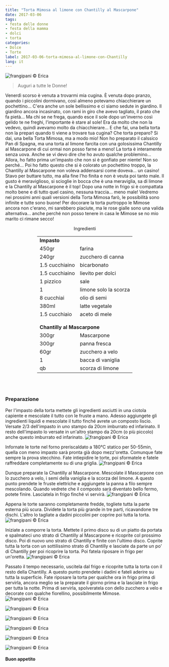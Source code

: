 ```yaml
---
title: "Torta Mimosa al limone con Chantilly al Mascarpone"
date: 2017-03-06
tags:
- festa delle donne
- festa della mamma
- dolci
- torta
categories:
- Dolce
- Torte
label: 2017-03-06-torta-mimosa-al-limone-con-Chantilly
lang: it
---
```

![](header.jpg "frangipani © Erica")

> Auguri a tutte le Donne!

Venerdì scorso è venuta a trovarmi mia cugina. È venuta dopo pranzo, quando i piccolini dormivano, così almeno potevamo chiacchierare un pochettino... C'era anche un sole bellissimo e ci siamo sedute in giardino. Il giardino ancora incasinato, con rami in giro che avevo tagliato, il prato che fa pietà... Ma chi se ne frega, quando esce il sole dopo un'inverno così gelido te ne freghi, l'importante è stare al sole! Era da molto che non la vedevo, quindi avevamo molto da chiacchierare... E che fai, una bella torta non la prepari quando ti viene a trovare tua cugina? Che torta preparo? Si dai, una bella Torta Mimosa, ma a modo mio! Non ho preparato il calssico Pan di Spagna, ma una torta al limone farcita con una golosissima Chantilly al Mascarpone di cui ormai non posso farne a meno! La torta è interamente senza uova. Anche se vi devo dire che ho avuto qualche problemino... Allora, ho fatto prima un'impasto che non si è gonfiato per niente! Non so perché... Poi ho fatto questo che si è colorato un pochettino troppo, la Chantilly al Mascarpone non voleva addensarsi come doveva... un casino! Stavo per buttare tutto, ma alla fine l'ho finita e non è veuta poi tanto male. Il gusto è meraviglioso, si scioglie in bocca che è una meraviglia, sa di limone e la Chantilly al Mascarpone è il top! Dopo una notte in frigo si è compattata molto bene e di tutto quel casino, nessuna traccia... meno male! Vedremo nei prossimi anni quali versioni della Torta Mimosa farò, le possibilità sono infinite e tutte sono buone! Per docorare la torta purtroppo le Mimose ancora non c'erano, mi sarebbero piaciute, ma le rose gialle sono una valida alternativa... anche perché non posso tenere in casa le Mimose se no mio marito ci rimane secco!

<div id="wrapper" style="text-align: center">
  <div id="yourdiv" style="display: inline-block;">
    <div class="ingredients">
      <div class="ingredients-title">Ingredienti</div>
      <table>
        <tbody>
            <td colspan="2"><b>Impasto</b></td>
          </tr>
          <tr>
            <td>450gr</td>
            <td>farina</td>
          </tr>
          <tr>
            <td>240gr</td>
            <td>zucchero di canna</td>
          </tr>
          <tr>
            <td>1.5 cucchiaino</td>
            <td>bicarbonato</td>
          </tr>
          <tr>
            <td>1.5 cucchiaino</td>
            <td>lievito per dolci</td>
          </tr>
          <tr>
            <td>1 pizzico</td>
            <td>sale</td>
          </tr>
          <tr>
            <td>1</td>
            <td>limone solo la scorza</td>
          </tr>
          <tr>
            <td>8 cucchiai</td>
            <td>olio di semi</td>
          </tr>
          <tr>
            <td>380ml</td>
            <td>latte vegetale</td>
          </tr>
          <tr>
            <td>1.5 cucchiaio</td>
            <td>aceto di mele</td>
          </tr>
          <tr style="height: 15px;"></tr>
          <tr>          
            <td colspan="2"><b>Chantilly al Mascarpone</b></td>
          </tr>
          <tr>
            <td>300gr</td>
            <td>Mascarpone</td>
          </tr>
          <tr>
            <td>300gr</td>
            <td>panna fresca</td>
          </tr>
          <tr>
            <td>60gr</td>
            <td>zucchero a velo</td>
          </tr>
          <tr>
            <td>1</td>
            <td>bacca di vaniglia</td>
          </tr>
          <tr>
            <td>qb</td>
            <td>scorza di limone</td>
          </tr>
        </tbody>
      </table>
      <br></br>
    </div>
  </div>
</div>


<h3>
  <font color="grey">
    <i class="fa-solid fa-gears"></i>
  </font> Preparazione
</h3>

Per l'impasto della torta mettete gli ingredienti asciutti in una ciotola capiente e mescolate il tutto con le fruste a mano. Adesso aggiungete gli ingredienti liquidi e mescolate il tutto finché avrete un composto liscio.
Versate 2/3 dell'impasto in uno stampo da 20cm imburrato ed infarinato. Il resto dell'impasto lo versate in un'altro stampo da 20cm (o più piccolo) anche questo imburrato ed infarinato.
![](teglia.jpg "frangipani © Erica")

Infornate le torte nel forno preriscaldato a 180°C statico per 50-55min, quella con meno impasto sarà pronta già dopo mezz'oretta. Comunque fate sempre la prova stecchino. Fate intiepidire le torte, poi sformatele e fatele raffreddare completamente su di una griglia.
![](sfornata.jpg "frangipani © Erica")

Dunque preparate la Chantilly al Mascarpone. Mescolate il Mascarpone con lo zucchero a velo, i semi della vaniglia e la scorza del limone. A questo punto prendete le fruste elettriche e aggiungete la panna a filo sempre mescolando. Quando vedrete che il composto sarà diventato bello fermo, potete finire. Lasciatela in frigo finché vi servirà.
![](chantilly.jpg "frangipani © Erica")

Appena le torte saranno completamente fredde, togliete tutta la parte esterna più scura. Dividete la torta più grande in tre parti, ricavandone tre dischi. L'altro lo tagliate a dadini piccolini per coprire poi tutta la torta. 
![](dadini.jpg "frangipani © Erica")

Iniziate a comporre la torta. Mettete il primo disco su di un piatto da portata e spalmateci uno strato di Chantilly al Mascarpone e ricoprite col prossimo disco. Poi di nuovo uno strato di Chantilly e finite con l'ultimo disco. Coprite tutta la torta con un sottilissimo strato di Chantilly e lasciate da parte un po' di Chantilly per poi ricoprire la torta. Poi fatela riposare in frigo per un'oretta.
![](strati.jpg "frangipani © Erica")

Passato il tempo necessario, uscitela dal frigo e ricoprite tutta la torta con il resto della Chantilly. A questo punto prendete i dadini e fateli aderire su tutta la superficie. Fate riposare la torta per qualche ora in frigo prima di servirla, ancora meglio se la preparate il giorno prima e la lasciate in frigo per tutta la notte. Prima di servirla, spolveratela con dello zucchero a velo e decorate con qualche fiorellino, possibilmente Mimose.
![](risultato1.jpg "frangipani © Erica")

![](risultato2.jpg "frangipani © Erica")

![](risultato3.jpg "frangipani © Erica")

![](risultato4.jpg "frangipani © Erica")

![](risultato5.jpg "frangipani © Erica")

![](risultato6.jpg "frangipani © Erica")

<h4>Buon appetito
  <font color="red">
    <i class="fa-regular fa-face-smile"></i>
  </font>
</h4>
